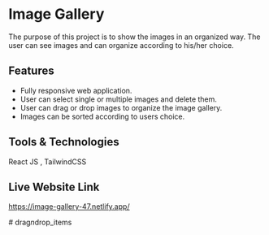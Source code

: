 
# Image Gallery
The purpose of this project is to show the images in an organized way. The user can see images and can organize according to his/her choice. 
## Features

- Fully responsive web application.
- User can select single or multiple images and delete them.
- User can drag or drop images to organize the image gallery. 
- Images can be sorted according to users choice.


## Tools & Technologies

React JS , TailwindCSS 


## Live Website Link
https://image-gallery-47.netlify.app/




#   d r a g _ n _ d r o p _ i t e m s  
 